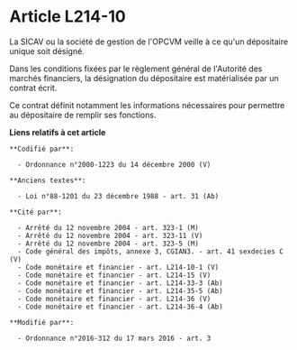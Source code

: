 # Article L214-10

La SICAV ou la société de gestion de l'OPCVM veille à ce qu'un dépositaire unique soit désigné. 

Dans les conditions fixées par le règlement général de l'Autorité des marchés financiers, la désignation du dépositaire est
matérialisée par un contrat écrit. 

Ce contrat définit notamment les informations nécessaires pour permettre au dépositaire de remplir ses fonctions.

**Liens relatifs à cet article**

	**Codifié par**:

	  - Ordonnance n°2000-1223 du 14 décembre 2000 (V)

	**Anciens textes**:

	  - Loi n°88-1201 du 23 décembre 1988 - art. 31 (Ab)

	**Cité par**:

	  - Arrêté du 12 novembre 2004 - art. 323-1 (M)
	  - Arrêté du 12 novembre 2004 - art. 323-11 (V)
	  - Arrêté du 12 novembre 2004 - art. 323-5 (M)
	  - Code général des impôts, annexe 3, CGIAN3. - art. 41 sexdecies C (V)
	  - Code monétaire et financier - art. L214-10-1 (V)
	  - Code monétaire et financier - art. L214-15 (V)
	  - Code monétaire et financier - art. L214-33-3 (Ab)
	  - Code monétaire et financier - art. L214-35-5 (Ab)
	  - Code monétaire et financier - art. L214-36 (V)
	  - Code monétaire et financier - art. L214-36-4 (Ab)

	**Modifié par**:

	  - Ordonnance n°2016-312 du 17 mars 2016 - art. 3
